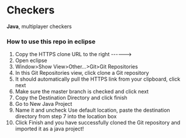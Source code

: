 Checkers
========

**Java**, multiplayer checkers

### How to use this repo in eclipse
 1. Copy the HTTPS clone URL to the right ------>
 2. Open eclipse
 3. Window>Show View>Other...>Git>Git Repositories
 4. In this Git Repositories view, click clone a Git repository
 5. It should automatically pull the HTTPS link from your clipboard, click next
 6. Make sure the master branch is checked and click next
 7. Copy the Destination Directory and click finish
 8. Go to New Java Project
 9. Name it and uncheck Use default location, paste the destination directory from step 7 into the location box
 10. Click Finish and you have successfully cloned the Git repository and imported it as a java project!
